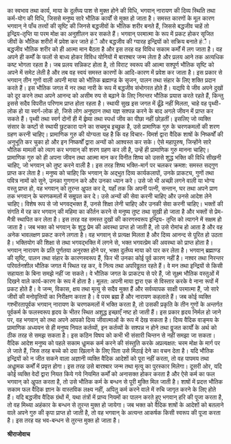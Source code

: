 का स्वभाव तथा कार्य, माया के दुर्लंघ्य पाश से मुक्त होने की विधि, भगवान् नारायण की दिव्य स्थिति तथा कर्म-योग की विधि, जिससे मनुष्य सारे भौतिक कार्यों से मुक्त हो जाता है। समस्त कारणों के मूल कारण भगवान् ने पाँच तत्त्वों की सृष्टि की जिनसे बद्धजीवों के भौतिक शरीर बनते हैं, जिससे बद्धजीव चाहें तो इन्द्रिय-तृप्ति या परम मोक्ष का अनुशीलन कर सकते हैं। भगवान् परमात्मा के रूप में प्रकट होकर सृजित जीवों के भौतिक शरीरों में प्रवेश कर जाते हंै और बद्धजीव की ग्यारह इन्द्रियों को सक्रिय बनाते हंै। बद्धजीव भौतिक शरीर को ही आत्मा मान बैठता है और इस तरह वह विविध सकाम कर्मों में लग जाता है। वह अपने ही कर्मों के फलों से बाध्य होकर विविध योनियों में बारश्बार जन्म लेता है और प्रलय आने तक अत्यधिक कष्ट भोगता रहता है। जब प्रलय सन्निकट होता है, तो विराट स्वरूप की आत्मा सश्पूर्ण भौतिक सृष्टि को अपने में समेट लेती है और तब वह स्वयं समस्त कारणों के आदि-कारण में प्रवेश कर जाता है। इस प्रकार से भगवान् तीन गुणों वाली अपनी माया को भौतिक ब्रह्माण्ड के सृजन, पालन तथा संहार के लिए शक्ति प्रदान करते हैं। इस भौतिक जगत में नर तथा नारी के रूप में बद्धजीव संभोगरत होते हैं। यद्यपि ये जीव अपने दुखों को दूर करने तथा अपने आनन्द को असीम रुप से बढ़ाने के लिए निरन्तर भौतिक प्रयास करते रहते हैं, किन्तु इससे सदैव विपरीत परिणाम प्राप्त होता रहता है। स्थायी सुख इस जगत में ढूँढ़े नहीं मिलता, चाहे वह पृथ्वी-लोक हो या स्वर्ग-लोक हो, जिसे लोग अनुष्ठान तथा यज्ञ सश्पन्न करने के बाद अगले जीवन में प्राप्त कर सकते हैं। पृथ्वी तथा स्वर्ग दोनों ही में ईष्र्या तथा स्पर्धा जीव का पीछा नहीं छोड़तीं। इसलिए जो व्यक्ति संसार के कष्टों से स्थायी छुटकारा पाने का सचमुच इच्छुक है, उसे प्रामाणिक गुरु के चरणकमलों की शरण ग्रहण करनी चाहिए। प्रामाणिक गुरु की योग्यता यह है कि वह विचार- विमर्श द्वारा वैदिक शाषों के निष्कर्षों की अनुभूति कर चुका हो और इन निष्कर्षों द्वारा अन्यों को आश्वस्त कर सके। ऐसे महापुरुष, जिन्होंने सारे भौतिक मामलों को त्याग कर भगवान् की शरण ग्रहण कर ली है, उन्हें ही प्रामाणिक गुरु मानना चाहिए। प्रामाणिक गुरु को ही अपना जीवन तथा आत्मा मान कर विनीत शिष्य को उससे शुद्ध भक्ति की विधि सीखनी चाहिए, जो भगवान् को तुष्ट करने वाली है। इस तरह शिष्य भक्ति-मार्ग पर चलकर क्रमश: समस्त सद्गुण प्राप्त कर लेता है। मनुष्य को चाहिए कि भगवान् के अद्भुत दिव्य कार्यकलापों, उनके प्राकट्य, गुणों तथा पवित्र नामों को सुने, उनका गुणगान करे और उनका ध्यान करे। उसे जो भी अच्छी लगने वाली या भोग्य वस्तु प्राप्त हो, वह भगवान् को तुरन्त अॢपत कर दे, यहाँ तक कि अपनी पत्नी, सन्तान, घर तथा अपने प्राण तक भगवान् के चरणकमलों में समॢपत कर दे। उसे अन्यों की सेवा करनी चाहिए और उनसे आदेश लेने चाहिए। विशेष रूप से जो भगवद्भक्त हैं, उनसे शिक्षा लेनी चाहिए और उनकी सेवा करनी चाहिए। भक्तों की संगति में रह कर भगवान् की महिमा का कीर्तन करने से मनुष्य तुष्ट तथा सुखी हो जाता है और भक्तों से प्रेम-मैत्री स्थापित कर लेता है। इस तरह वह समस्त दुखों की कारणस्वरूप इन्द्रिय- तृप्ति को त्यागने में सक्षम हो जाता है। जब भक्त को भगवान् के शुद्ध प्रेम की अवस्था प्राप्त हो जाती है, तो उसे रोमांच हो आता है और वह अनेक भावलक्षण प्रकट करने लगता है। वह भगवान् से प्रत्यक्ष मिलता है और दिव्य आनन्द से पूरित हो उठता है। भक्तियोग की शिक्षा से तथा भगवद्भक्ति में लगने से, भक्त भगवत्प्रेम की अवस्था को प्राप्त होता है। भगवान् नारायण के प्रति पूर्णतया अनुरक्त होने पर, भक्त दुर्लंघ्य माया को पार कर लेता है। भगवान् ब्रह्माण्ड की सृष्टि, पालन तथा संहार के कारणस्वरूप हैं, फिर भी उनका कोई पूर्व कारण नहीं है। नश्वर तथा निरन्तर परिवर्तनशील भौतिक जगत में स्थित रह कर, वे नित्य तथा अपरिवॢतत रहते हैं। वे मन तथा इन्द्रियों से किसी सहायता के बिना समझे नहीं जा सकते। वे भौतिक जगत के प्राकट्य से परे हैं, जो सूक्ष्म भौतिक वस्तुओं में दिखने वाले कार्य-कारण के रूप में होता है। मूलत: अपनी माया द्वारा एक से विस्तार करके वे नाना रूपों में प्रकट होते हैं। वे जन्म, विकास, क्षय तथा मृत्यु से सदैव मुक्त हैं और सर्वव्यापक साक्षी परमात्मा हैं, जो सारे जीवों की मनोवृत्तियों का निरीक्षण करता है। वे परम ब्रह्म हैं और नारायण कहलाते हैं। जब कोई व्यक्ति गश्भीरतापूर्वक भगवान् नारायण के चरणकमलों में भक्ति करता है, तो उसकी प्रकृति के तीन गुणों के अन्तर्गत पूर्वकर्म के फलस्वरूप हृदय के भीतर स्थित अशुद्ध इच्छाएँ नष्ट हो जाती हैं। इस प्रकार हृदय निर्मल हो जाने पर, वह भगवान् को तथा अपने आपको दिव्य जीवात्माओं के रूप में देख सकता है। दिव्य वैदिक वाङ्मय के प्रामाणिक अध्ययन से ही मनुष्य नियत कर्तव्यों, इन कर्तव्यों के सश्पन्न न होने तथा वॢजत कार्यों के अर्थ को ठीक तरह से समझ सकता है। इस कठिन विषय को कभी भी संसारी चिन्तन से नहीं समझा जा सकता। वैदिक आदेश मनुष्य को पहले सकाम धाॢमक कर्म करने की संस्तुति करके अप्रत्यक्षत: चरम मोक्ष के मार्ग पर ले जाते हैं, जिस तरह बच्चे को दवा खिलाने के लिए पिता उसे मिठाई देने का वचन देता है। यदि भौतिक इन्द्रियों को न जीत सकने वाला अज्ञानी व्यक्ति वैदिक आदेशों को पूरा नहीं करता, तो वह पापमय तथा अधाॢमक कर्मों में प्रवृत्त होगा। इस तरह उसे बारश्बार जन्म तथा मृत्यु का पुरस्कार मिलेगा। दूसरी ओर, यदि कोई व्यक्ति वेदों द्वारा नियत किये गये नियमित कर्मों को अनासक्त होकर करता है और ऐसे कर्म का फल भगवान् को अॢपत करता है, तो उसे भौतिक कर्म के बन्धन से पूरी मुक्ति मिल जाती है। शाषों में प्रदत्त भौतिक सकाम फल वैदिक ज्ञान के वास्तविक लक्ष्य नहीं, अपितु कर्म करने वाले में रुचि जागृत करने के लिए होते हैं। यदि बद्धजीव वैदिक ग्रंथों में, यथा तंत्रों में प्राप्य नियमों का पालन करते हुए भगवान् हरि की पूजा करता है, तो वह मिथ्या अहंकार के बन्धन से तुरन्त मुक्त हो जायेगा। जब भक्त को वैदिक शाषों के आदेशों को बतलाने वाले अपने गुरु की कृपा प्राप्त हो जाती है, तो वह भगवान् के अत्यन्त आकर्षक किसी स्वरूप की पूजा करता है। इस तरह वह भव-बन्धन से तुरन्त मुक्त हो जाता है। 

**श्रीराजोवाच** 